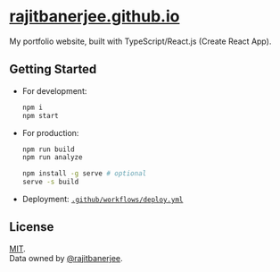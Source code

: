 # [rajitbanerjee.github.io](https://rajitbanerjee.github.io)

My portfolio website, built with TypeScript/React.js (Create React App).

## Getting Started

-   For development:
    ```bash
    npm i
    npm start
    ```
-   For production:

    ```bash
    npm run build
    npm run analyze

    npm install -g serve # optional
    serve -s build
    ```

-   Deployment: [`.github/workflows/deploy.yml`](./.github/workflows/deploy.yml)

## License

[MIT](./LICENSE).<br/>
Data owned by [@rajitbanerjee](https://github.com/rajitbanerjee).
